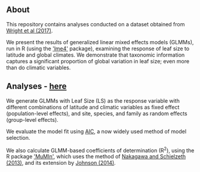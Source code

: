 ## About
This repository contains analyses conducted on a dataset obtained from [Wright et al (2017)](http://science.sciencemag.org/content/357/6354/917).


We present the results of generalized linear mixed effects models (GLMMs), run in R (using the ['lme4'](https://cran.r-project.org/web/packages/lme4/index.html) package),  examining the response of leaf size to latitude and global climates. 
We demonstrate that taxonomic information captures a significant proportion of global variation in leaf size; even more than  do climatic variables.


## Analyses - [here](docs/Main-Analysis.md)
We generate GLMMs with Leaf Size (LS) as the response variable with different combinations of latitude and climatic variables as fixed effect (population-level effects), and site, species, and family as random effects (group-level effects).

We evaluate the model fit using [AIC](https://en.wikipedia.org/wiki/Akaike_information_criterion), a now widely used method of model selection.

We also calculate GLMM-based coefficients of determination (R<sup>2</sup>), using the R package ['MuMIn'](https://cran.r-project.org/web/packages/MuMIn/MuMIn.pdf), which uses the method of [Nakagawa and Schielzeth (2013)](http://onlinelibrary.wiley.com/doi/10.1111/j.2041-210x.2012.00261.x/full), and its extension by [Johnson (2014)](http://onlinelibrary.wiley.com/doi/10.1111/2041-210X.12225/full). 
